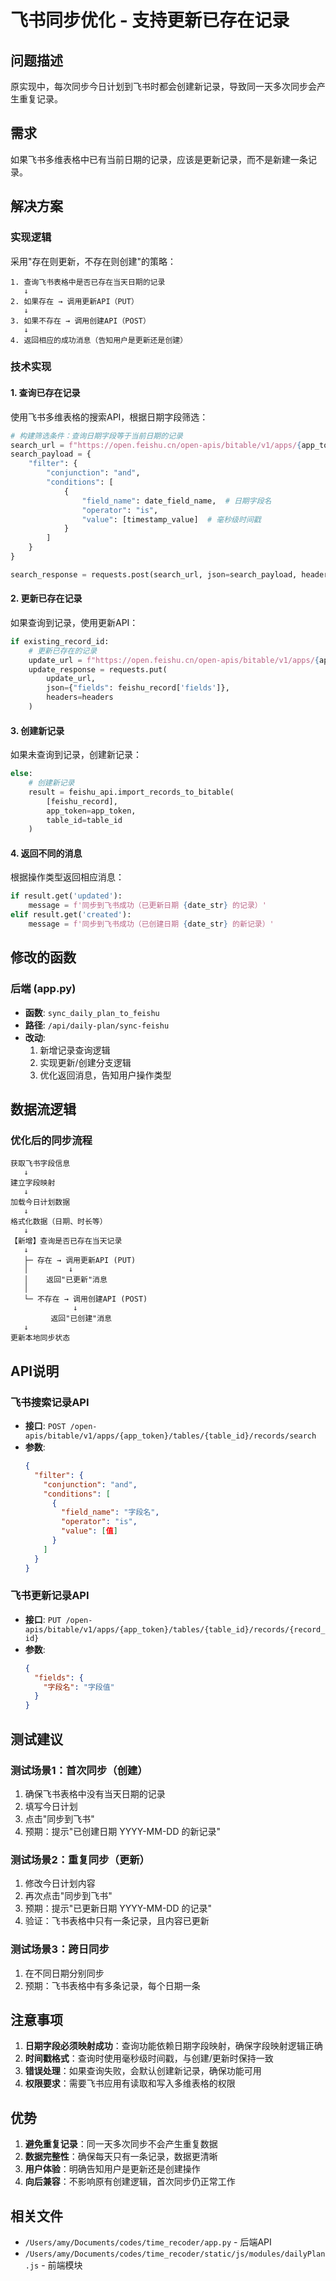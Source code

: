 # 飞书同步优化 - 支持更新已存在记录

## 问题描述
原实现中，每次同步今日计划到飞书时都会创建新记录，导致同一天多次同步会产生重复记录。

## 需求
如果飞书多维表格中已有当前日期的记录，应该是更新记录，而不是新建一条记录。

## 解决方案

### 实现逻辑
采用"存在则更新，不存在则创建"的策略：

```
1. 查询飞书表格中是否已存在当天日期的记录
   ↓
2. 如果存在 → 调用更新API（PUT）
   ↓
3. 如果不存在 → 调用创建API（POST）
   ↓
4. 返回相应的成功消息（告知用户是更新还是创建）
```

### 技术实现

#### 1. 查询已存在记录
使用飞书多维表格的搜索API，根据日期字段筛选：

```python
# 构建筛选条件：查询日期字段等于当前日期的记录
search_url = f"https://open.feishu.cn/open-apis/bitable/v1/apps/{app_token}/tables/{table_id}/records/search"
search_payload = {
    "filter": {
        "conjunction": "and",
        "conditions": [
            {
                "field_name": date_field_name,  # 日期字段名
                "operator": "is",
                "value": [timestamp_value]  # 毫秒级时间戳
            }
        ]
    }
}

search_response = requests.post(search_url, json=search_payload, headers=headers)
```

#### 2. 更新已存在记录
如果查询到记录，使用更新API：

```python
if existing_record_id:
    # 更新已存在的记录
    update_url = f"https://open.feishu.cn/open-apis/bitable/v1/apps/{app_token}/tables/{table_id}/records/{existing_record_id}"
    update_response = requests.put(
        update_url,
        json={"fields": feishu_record['fields']},
        headers=headers
    )
```

#### 3. 创建新记录
如果未查询到记录，创建新记录：

```python
else:
    # 创建新记录
    result = feishu_api.import_records_to_bitable(
        [feishu_record],
        app_token=app_token,
        table_id=table_id
    )
```

#### 4. 返回不同的消息
根据操作类型返回相应消息：

```python
if result.get('updated'):
    message = f'同步到飞书成功（已更新日期 {date_str} 的记录）'
elif result.get('created'):
    message = f'同步到飞书成功（已创建日期 {date_str} 的新记录）'
```

## 修改的函数

### 后端 (app.py)
- **函数**: `sync_daily_plan_to_feishu`
- **路径**: `/api/daily-plan/sync-feishu`
- **改动**: 
  1. 新增记录查询逻辑
  2. 实现更新/创建分支逻辑
  3. 优化返回消息，告知用户操作类型

## 数据流逻辑

### 优化后的同步流程
```
获取飞书字段信息
   ↓
建立字段映射
   ↓
加载今日计划数据
   ↓
格式化数据（日期、时长等）
   ↓
【新增】查询是否已存在当天记录
   ↓
   ├─ 存在 → 调用更新API (PUT)
   │         ↓
   │    返回"已更新"消息
   │
   └─ 不存在 → 调用创建API (POST)
              ↓
         返回"已创建"消息
   ↓
更新本地同步状态
```

## API说明

### 飞书搜索记录API
- **接口**: `POST /open-apis/bitable/v1/apps/{app_token}/tables/{table_id}/records/search`
- **参数**:
  ```json
  {
    "filter": {
      "conjunction": "and",
      "conditions": [
        {
          "field_name": "字段名",
          "operator": "is",
          "value": [值]
        }
      ]
    }
  }
  ```

### 飞书更新记录API
- **接口**: `PUT /open-apis/bitable/v1/apps/{app_token}/tables/{table_id}/records/{record_id}`
- **参数**:
  ```json
  {
    "fields": {
      "字段名": "字段值"
    }
  }
  ```

## 测试建议

### 测试场景1：首次同步（创建）
1. 确保飞书表格中没有当天日期的记录
2. 填写今日计划
3. 点击"同步到飞书"
4. 预期：提示"已创建日期 YYYY-MM-DD 的新记录"

### 测试场景2：重复同步（更新）
1. 修改今日计划内容
2. 再次点击"同步到飞书"
3. 预期：提示"已更新日期 YYYY-MM-DD 的记录"
4. 验证：飞书表格中只有一条记录，且内容已更新

### 测试场景3：跨日同步
1. 在不同日期分别同步
2. 预期：飞书表格中有多条记录，每个日期一条

## 注意事项

1. **日期字段必须映射成功**：查询功能依赖日期字段映射，确保字段映射逻辑正确
2. **时间戳格式**：查询时使用毫秒级时间戳，与创建/更新时保持一致
3. **错误处理**：如果查询失败，会默认创建新记录，确保功能可用
4. **权限要求**：需要飞书应用有读取和写入多维表格的权限

## 优势

1. **避免重复记录**：同一天多次同步不会产生重复数据
2. **数据完整性**：确保每天只有一条记录，数据更清晰
3. **用户体验**：明确告知用户是更新还是创建操作
4. **向后兼容**：不影响原有创建逻辑，首次同步仍正常工作

## 相关文件
- `/Users/amy/Documents/codes/time_recoder/app.py` - 后端API
- `/Users/amy/Documents/codes/time_recoder/static/js/modules/dailyPlan.js` - 前端模块
